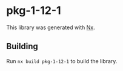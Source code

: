 # pkg-1-12-1

This library was generated with [Nx](https://nx.dev).

## Building

Run `nx build pkg-1-12-1` to build the library.
